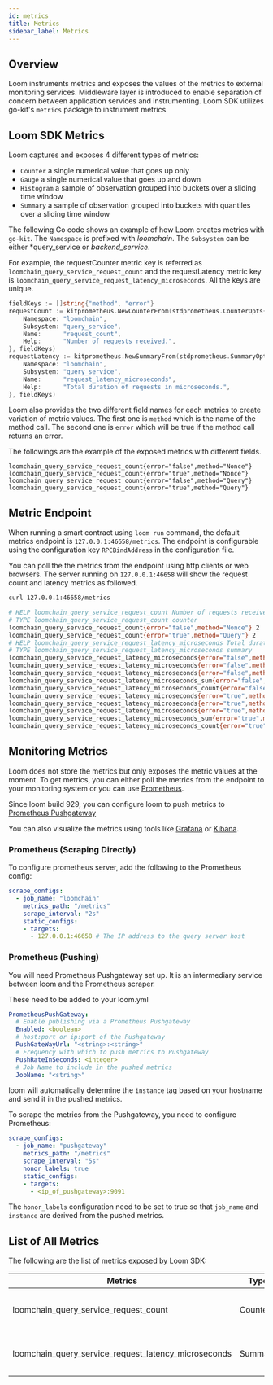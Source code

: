 ```yaml
---
id: metrics
title: Metrics
sidebar_label: Metrics
---
```


## Overview

Loom instruments metrics and exposes the values of the metrics to external monitoring services. Middleware layer is introduced to enable separation of concern between application services and instrumenting. Loom SDK utilizes go-kit's `metrics` package to instrument metrics.

## Loom SDK Metrics

Loom captures and exposes 4 different types of metrics:

- `Counter` a single numerical value that goes up only
- `Gauge` a single numerical value that goes up and down
- `Histogram` a sample of observation grouped into buckets over a sliding time window
- `Summary` a sample of observation grouped into buckets with quantiles over a sliding time window

The following Go code shows an example of how Loom creates metrics with `go-kit`. The `Namespace` is prefixed with *loomchain*. The `Subsystem` can be either *query_service or *backend_service*.

For example, the requestCounter metric key is referred as `loomchain_query_service_request_count` and the requestLatency metric key is `loomchain_query_service_request_latency_microseconds`. All the keys are unique.

```Go
fieldKeys := []string{"method", "error"}
requestCount := kitprometheus.NewCounterFrom(stdprometheus.CounterOpts{
    Namespace: "loomchain",
    Subsystem: "query_service",
    Name:      "request_count",
    Help:      "Number of requests received.",
}, fieldKeys)
requestLatency := kitprometheus.NewSummaryFrom(stdprometheus.SummaryOpts{
    Namespace: "loomchain",
    Subsystem: "query_service",
    Name:      "request_latency_microseconds",
    Help:      "Total duration of requests in microseconds.",
}, fieldKeys)
```

Loom also provides the two different field names for each metrics to create variation of metric values. The first one is `method` which is the name of the method call. The second one is `error` which will be true if the method call returns an error.

The followings are the example of the exposed metrics with different fields.

```
loomchain_query_service_request_count{error="false",method="Nonce"}
loomchain_query_service_request_count{error="true",method="Nonce"}
loomchain_query_service_request_count{error="false",method="Query"}
loomchain_query_service_request_count{error="true",method="Query"}
```

## Metric Endpoint

When running a smart contract using `loom run` command, the default metrics endpoint is `127.0.0.1:46658/metrics`. The endpoint is configurable using the configuration key `RPCBindAddress` in the configuration file.

You can poll the the metrics from the endpoint using http clients or web browsers. The server running on `127.0.0.1:46658` will show the request count and latency metrics as followed.

```sh
curl 127.0.0.1:46658/metrics

# HELP loomchain_query_service_request_count Number of requests received.
# TYPE loomchain_query_service_request_count counter
loomchain_query_service_request_count{error="false",method="Nonce"} 2
loomchain_query_service_request_count{error="true",method="Query"} 2
# HELP loomchain_query_service_request_latency_microseconds Total duration of requests in microseconds.
# TYPE loomchain_query_service_request_latency_microseconds summary
loomchain_query_service_request_latency_microseconds{error="false",method="Nonce",quantile="0.5"} 1.0352e-05
loomchain_query_service_request_latency_microseconds{error="false",method="Nonce",quantile="0.9"} 2.4728e-05
loomchain_query_service_request_latency_microseconds{error="false",method="Nonce",quantile="0.99"} 2.4728e-05
loomchain_query_service_request_latency_microseconds_sum{error="false",method="Nonce"} 3.508e-05
loomchain_query_service_request_latency_microseconds_count{error="false",method="Nonce"} 2
loomchain_query_service_request_latency_microseconds{error="true",method="Query",quantile="0.5"} 1.5574e-05
loomchain_query_service_request_latency_microseconds{error="true",method="Query",quantile="0.9"} 1.7501e-05
loomchain_query_service_request_latency_microseconds{error="true",method="Query",quantile="0.99"} 1.7501e-05
loomchain_query_service_request_latency_microseconds_sum{error="true",method="Query"} 3.3075000000000004e-05
loomchain_query_service_request_latency_microseconds_count{error="true",method="Query"} 2

```

## Monitoring Metrics

Loom does not store the metrics but only exposes the metric values at the moment. To get metrics, you can either poll the metrics from the endpoint to your monitoring system or you can use [Prometheus](https://prometheus.io/docs/prometheus/latest/installation/).

Since loom build 929, you can configure loom to push metrics to [Prometheus Pushgateway](https://github.com/prometheus/pushgateway)

You can also visualize the metrics using tools like [Grafana](https://grafana.com/) or [Kibana](https://www.elastic.co/products/kibana).

### Prometheus (Scraping Directly)

To configure prometheus server, add the following to the Prometheus config:

```yaml
scrape_configs:
  - job_name: "loomchain"
    metrics_path: "/metrics"
    scrape_interval: "2s"
    static_configs:
    - targets:
      - 127.0.0.1:46658 # The IP address to the query server host
```

### Prometheus (Pushing)

You will need Prometheus Pushgateway set up. It is an intermediary service between loom and the Prometheus scraper.

These need to be added to your loom.yml

```yaml
PrometheusPushGateway:
  # Enable publishing via a Prometheus Pushgateway
  Enabled: <boolean>
  # host:port or ip:port of the Pushgateway
  PushGateWayUrl: "<string>:<string>"
  # Frequency with which to push metrics to Pushgateway
  PushRateInSeconds: <integer>
  # Job Name to include in the pushed metrics
  JobName: "<string>"
```

loom will automatically determine the `instance` tag based on your hostname and send it in the pushed metrics.

To scrape the metrics from the Pushgateway, you need to configure Prometheus:

```yaml
scrape_configs:
  - job_name: "pushgateway"
    metrics_path: "/metrics"
    scrape_interval: "5s"
    honor_labels: true
    static_configs:
    - targets:
      - <ip_of_pushgateway>:9091
```

The `honor_labels` configuration need to be set to true so that `job_name` and `instance` are derived from the pushed metrics.

## List of All Metrics

The following are the list of metrics exposed by Loom SDK:

| Metrics       | Type          |  Description   |
| ------------- |---------------|-------|
| loomchain_query_service_request_count | Counter | Number of query requests received |
| loomchain_query_service_request_latency_microseconds | Summary | Total duration of query requests in microseconds |
